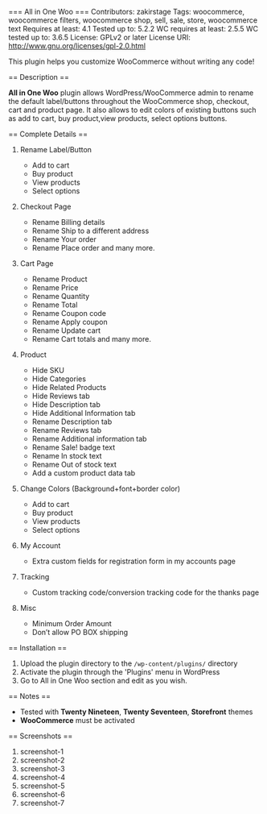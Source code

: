 === All in One Woo ===
Contributors: zakirstage
Tags: woocommerce, woocommerce filters, woocommerce shop, sell, sale, store, woocommerce text
Requires at least: 4.1
Tested up to: 5.2.2
WC requires at least: 2.5.5
WC tested up to: 3.6.5
License: GPLv2 or later
License URI: http://www.gnu.org/licenses/gpl-2.0.html

This plugin helps you customize WooCommerce without writing any code!

== Description ==

__All in One Woo__ plugin allows WordPress/WooCommerce admin to rename the default label/buttons throughout the WooCommerce shop, checkout, cart and product page. It also allows to edit colors of existing buttons such as add to cart, buy product,view products, select options buttons.

== Complete Details ==
1. Rename Label/Button
	* Add to cart
	* Buy product
	* View products
	* Select options
2. Checkout Page
	* Rename Billing details
	* Rename Ship to a different address
	* Rename Your order
	* Rename Place order and many more.
3. Cart Page
	* Rename Product
	* Rename Price
	* Rename Quantity
	* Rename Total
	* Rename Coupon code	
	* Rename Apply coupon
	* Rename Update cart
	* Rename Cart totals and many more.

4. Product
	* Hide SKU
	* Hide Categories
	* Hide Related Products	
	* Hide Reviews tab	
	* Hide Description tab	
	* Hide Additional Information tab
	* Rename Description tab
	* Rename Reviews tab
	* Rename Additional information tab
	* Rename Sale! badge text
	* Rename In stock text	
	* Rename Out of stock text	
	* Add a custom product data tab

5. Change Colors (Background+font+border color)
	* Add to cart	
	* Buy product	
	* View products
	* Select options

6. My Account
	* Extra custom fields for registration form in my accounts page

7. Tracking
	* Custom tracking code/conversion tracking code for the thanks page
8. Misc
	* Minimum Order Amount
	* Don’t allow PO BOX shipping	

== Installation ==

1. Upload the plugin directory to the `/wp-content/plugins/` directory
2. Activate the plugin through the 'Plugins' menu in WordPress
3. Go to All in One Woo section and edit as you wish.

== Notes ==

* Tested with __Twenty Nineteen__, __Twenty Seventeen__, __Storefront__ themes
* __WooCommerce__ must be activated


== Screenshots ==
1. screenshot-1
2. screenshot-2
3. screenshot-3
4. screenshot-4
5. screenshot-5
6. screenshot-6
7. screenshot-7
